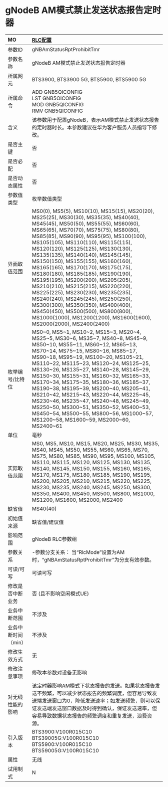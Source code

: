 # gNodeB AM模式禁止发送状态报告定时器<table><thread><tr><th align = "left">MO</th><th align = "left"><a href = "index.html#gNodeB AM模式禁止发送状态报告定时器-10">RLC配置</a></td></tr></thread><tbody><tr><td>参数ID</td><td>gNBAmStatusRptProhibitTmr</td></tr><tr><td>参数名称</td><td>gNodeB AM模式禁止发送状态报告定时器</td></tr><tr><td>所属网元</td><td>BTS3900, BTS3900 5G, BTS5900, BTS5900 5G</td></tr><tr><td>所属命令</td><td>ADD GNB5QICONFIG<br>LST GNB5OICONFIG<br>MOD GNB5QICONFIG<br>RMV GNB5QICONFIG</td></tr><tr><td>含义</td><td>该参数用于配置gNodeB，表示AM模式禁止发送状态报告的定时器时长。本参数建议在华为客户服务人员指导下修改。</td></tr><tr><td>是否主键</td><td>否</td></tr><tr><td>是否必配</td><td>否</td></tr><tr><td>是否动态属性</td><td>否</td></tr><tr><td>参数值类型</td><td>枚举数值类型</td></tr><tr><td>界面取值范围</td><td>MS0(0), MS5(5), MS10(10), MS15(15), MS20(20), MS25(25), MS30(30), MS35(35), MS40(40), MS45(45), MS50(50), MS55(55), MS60(60), MS65(65), MS70(70), MS75(75), MS80(80), MS85(85), MS90(90), MS95(95), MS100(100), MS105(105), MS110(110), MS115(115), MS120(120), MS125(125), MS130(130), MS135(135), MS140(140), MS145(145), MS150(150), MS155(155), MS160(160), MS165(165), MS170(170), MS175(175), MS180(180), MS185(185), MS190(190), MS195(195), MS200(200), MS205(205), MS210(210), MS215(215), MS220(220), MS225(225), MS230(230), MS235(235), MS240(240), MS245(245), MS250(250), MS300(300), MS350(350), MS400(400), MS450(450), MS500(500), MS800(800), MS1000(1000), MS1200(1200), MS1600(1600), MS2000(2000), MS2400(2400)</td></tr><tr><td>枚举编号/比特位</td><td>MS0~0, MS5~1, MS10~2, MS15~3, MS20~4, MS25~5, MS30~6, MS35~7, MS40~8, MS45~9, MS50~10, MS55~11, MS60~12, MS65~13, MS70~14, MS75~15, MS80~16, MS85~17, MS90~18, MS95~19, MS100~20, MS105~21, MS110~22, MS115~23, MS120~24, MS125~25, MS130~26, MS135~27, MS140~28, MS145~29, MS150~30, MS155~31, MS160~32, MS165~33, MS170~34, MS175~35, MS180~36, MS185~37, MS190~38, MS195~39, MS200~40, MS205~41, MS210~42, MS215~43, MS220~44, MS225~45, MS230~46, MS235~47, MS240~48, MS245~49, MS250~50, MS300~51, MS350~52, MS400~53, MS450~54, MS500~55, MS800~56, MS1000~57, MS1200~58, MS1600~59, MS2000~60, MS2400~61</td></tr><tr><td>单位</td><td>毫秒</td></tr><tr><td>实际取值范围</td><td>MS0, MS5, MS10, MS15, MS20, MS25, MS30, MS35, MS40, MS45, MS50, MS55, MS60, MS65, MS70, MS75, MS80, MS85, MS90, MS95, MS100, MS105, MS110, MS115, MS120, MS125, MS130, MS135, MS140, MS145, MS150, MS155, MS160, MS165, MS170, MS175, MS180, MS185, MS190, MS195, MS200, MS205, MS210, MS215, MS220, MS225, MS230, MS235, MS240, MS245, MS250, MS300, MS350, MS400, MS450, MS500, MS800, MS1000, MS1200, MS1600, MS2000, MS2400</td></tr><tr><td>缺省值</td><td>MS40(40)</td></tr><tr><td>初始值来源</td><td>缺省值/建议值</td></tr><tr><td>影响范围</td><td>gNodeB RLC参数组</td></tr><tr><td>参数关系</td><td>-参数分支关系：
当“RlcMode”设置为AM时，“gNBAmStatusRptProhibitTmr”为分支有效参数。</td></tr><tr><td>可读/可写</td><td>可读可写</td></tr><tr><td>修改是否中断业务</td><td>否 (且不影响空闲模式UE)</td></tr><tr><td>业务中断范围</td><td>不涉及</td></tr><tr><td>业务中断时间（min）</td><td>不涉及</td></tr><tr><td>修改生效方式</td><td>无</td></tr><tr><td>修改注意事项</td><td>修改本参数对设备无影响</td></tr><tr><td>对无线性能的影响</td><td>该定时器影响AM模式下状态报告的发送。如果状态报告发送不频繁，可以减少状态报告的频繁调度，但容易导致发送端发送窗口为0，降低发送速率；如发送频繁，则可以保证发送端发送窗口数据及时得到确认，保证发送速率，但容易导致数据状态报告的频繁调度和重复发送，浪费资源。</td></tr><tr><td>引入版本</td><td>BTS3900:V100R015C10<br>BTS39005G:V100R015C10<br>BTS5900:V100R015C10<br>BTS59005G:V100R015C10</td></tr><tr><td>属性</td><td>无线</td></tr><tr><td>试用制式</td><td>N</td></tr></tbody></table>